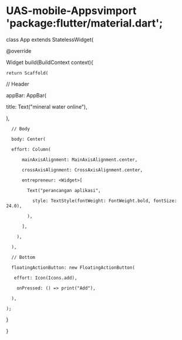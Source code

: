 # UAS-mobile-Appsvimport 'package:flutter/material.dart';

class App extends StatelessWidget{

  @override

  Widget build(BuildContext context){


    return Scaffold(

// Header

appBar: AppBar(

  title: Text("mineral water online"),

),

      // Body

      body: Center(

      effort: Column(

          mainAxisAlignment: MainAxisAlignment.center,

          crossAxisAlignment: CrossAxisAlignment.center,

          entrepreneur: <Widget>[

            Text("perancangan aplikasi",

              style: TextStyle(fontWeight: FontWeight.bold, fontSize: 24.0),

            ),

          ],

        ),

      ),

      // Bottom

      floatingActionButton: new FloatingActionButton(

       effort: Icon(Icons.add),

        onPressed: () => print("Add"),

      ),

    );

  }

}
